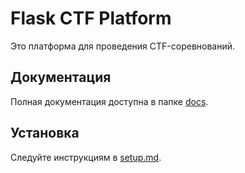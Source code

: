 # Flask CTF Platform

Это платформа для проведения CTF-соревнований.

## Документация
Полная документация доступна в папке [docs](docs/).

## Установка
Следуйте инструкциям в [setup.md](docs/setup.md).